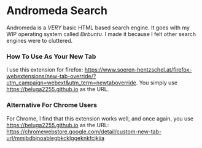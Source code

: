 # Andromeda Search

Andromeda is a *VERY* basic HTML based search engine. It goes with my WIP operating system called *Birbuntu*. I made it because I felt other search engines were to cluttered.


### How To Use As Your New Tab

I use this extension for firefox: https://www.soeren-hentzschel.at/firefox-webextensions/new-tab-override/?utm_campaign=webext&utm_term=newtaboverride. You simply use https://beluga2255.github.io as the URL. 


### Alternative For Chrome Users

For Chrome, I find that this extension works well, and once again, you use https://beluga2255.github.io as the URL: https://chromewebstore.google.com/detail/custom-new-tab-url/mmjbdbjnoablegbkcklggeknkfcjkjia
